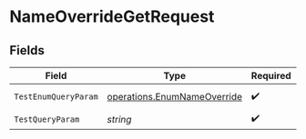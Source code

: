 # NameOverrideGetRequest


## Fields

| Field                                                                      | Type                                                                       | Required                                                                   | Description                                                                | Example                                                                    |
| -------------------------------------------------------------------------- | -------------------------------------------------------------------------- | -------------------------------------------------------------------------- | -------------------------------------------------------------------------- | -------------------------------------------------------------------------- |
| `TestEnumQueryParam`                                                       | [operations.EnumNameOverride](../../models/operations/enumnameoverride.md) | :heavy_check_mark:                                                         | An enum type                                                               | value3                                                                     |
| `TestQueryParam`                                                           | *string*                                                                   | :heavy_check_mark:                                                         | N/A                                                                        | example                                                                    |